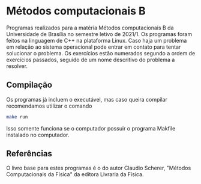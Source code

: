 # Métodos computacionais B
Programas realizados para a matéria Métodos computacionais B da Universidade de Brasília no semestre letivo de 2021/1.
Os programas foram feitos na linguagem de C++ na plataforma Linux. Caso haja um problema em relação ao sistema operacional pode entrar em contato para tentar solucionar o problema.
Os exercícios estão numerados segundo a ordem de exercícios passados, seguido de um nome descritivo do problema  a resolver.
## Compilação
Os programas já incluem o executável, mas caso queira compilar recomendamos utilizar o comando

```bash
make run
```

Isso somente funciona se o computador possuir o programa Makfile instalado no computador.



## Referências
O livro base para estes programas é o do autor Claudio Scherer, "Métodos Computacionais da Física" da editora Livraria da Física.

